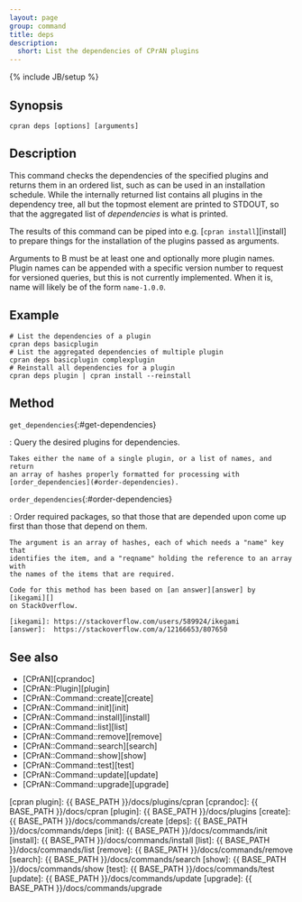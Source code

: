 ```yaml
---
layout: page
group: command
title: deps
description:
  short: List the dependencies of CPrAN plugins
---
```

{% include JB/setup %}

## Synopsis

    cpran deps [options] [arguments]

## Description

This command checks the dependencies of the specified plugins and returns them
in an ordered list, such as can be used in an installation schedule. While
the internally returned list contains all plugins in the dependency tree,
all but the topmost element are printed to STDOUT, so that the aggregated
list of _dependencies_ is what is printed.

The results of this command can be piped into e.g. [`cpran install`][install]
to prepare things for the installation of the plugins passed as arguments.

Arguments to B<deps> must be at least one and optionally more plugin names.
Plugin names can be appended with a specific version number to request for
versioned queries, but this is not currently implemented. When it is, name
will likely be of the form `name-1.0.0`.

## Example

    # List the dependencies of a plugin
    cpran deps basicplugin
    # List the aggregated dependencies of multiple plugin
    cpran deps basicplugin complexplugin
    # Reinstall all dependencies for a plugin
    cpran deps plugin | cpran install --reinstall

## Method

<span>`get_dependencies`</span>{:#get-dependencies}

  : Query the desired plugins for dependencies.

    Takes either the name of a single plugin, or a list of names, and return
    an array of hashes properly formatted for processing with
    [order_dependencies](#order-dependencies).

<span>`order_dependencies`</span>{:#order-dependencies}

  : Order required packages, so that those that are depended upon come up first
    than those that depend on them.

    The argument is an array of hashes, each of which needs a "name" key that
    identifies the item, and a "reqname" holding the reference to an array with
    the names of the items that are required.

    Code for this method has been based on [an answer][answer] by [ikegami][]
    on StackOverflow.

    [ikegami]: https://stackoverflow.com/users/589924/ikegami
    [answer]:  https://stackoverflow.com/a/12166653/807650

## See also

* [CPrAN][cprandoc]
* [CPrAN::Plugin][plugin]
* [CPrAN::Command::create][create]
* [CPrAN::Command::init][init]
* [CPrAN::Command::install][install]
* [CPrAN::Command::list][list]
* [CPrAN::Command::remove][remove]
* [CPrAN::Command::search][search]
* [CPrAN::Command::show][show]
* [CPrAN::Command::test][test]
* [CPrAN::Command::update][update]
* [CPrAN::Command::upgrade][upgrade]

[cpran plugin]: {{ BASE_PATH }}/docs/plugins/cpran
[cprandoc]: {{ BASE_PATH }}/docs/cpran
[plugin]:   {{ BASE_PATH }}/docs/plugins
[create]:   {{ BASE_PATH }}/docs/commands/create
[deps]:     {{ BASE_PATH }}/docs/commands/deps
[init]:     {{ BASE_PATH }}/docs/commands/init
[install]:  {{ BASE_PATH }}/docs/commands/install
[list]:     {{ BASE_PATH }}/docs/commands/list
[remove]:   {{ BASE_PATH }}/docs/commands/remove
[search]:   {{ BASE_PATH }}/docs/commands/search
[show]:     {{ BASE_PATH }}/docs/commands/show
[test]:     {{ BASE_PATH }}/docs/commands/test
[update]:   {{ BASE_PATH }}/docs/commands/update
[upgrade]:  {{ BASE_PATH }}/docs/commands/upgrade
